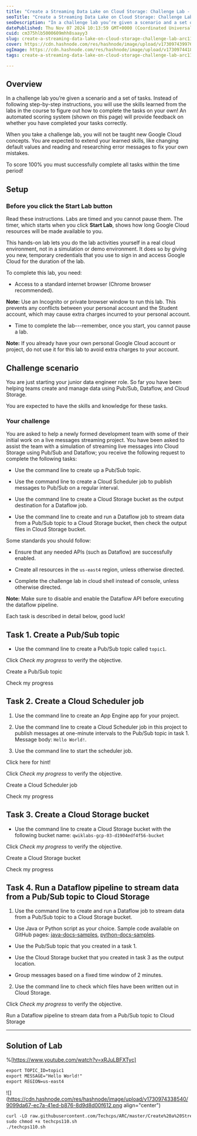 ```yaml
---
title: "Create a Streaming Data Lake on Cloud Storage: Challenge Lab - ARC110"
seoTitle: "Create a Streaming Data Lake on Cloud Storage: Challenge Lab - ARC110"
seoDescription: "In a challenge lab you’re given a scenario and a set of tasks. Instead of following step-by-step instructions, you will use the skills learned from the labs"
datePublished: Thu Nov 07 2024 10:13:59 GMT+0000 (Coordinated Universal Time)
cuid: cm375hlb5000609mhh8saayy3
slug: create-a-streaming-data-lake-on-cloud-storage-challenge-lab-arc110
cover: https://cdn.hashnode.com/res/hashnode/image/upload/v1730974399761/9a672bc0-8fd5-4a3e-91ef-073d5b81c3b4.png
ogImage: https://cdn.hashnode.com/res/hashnode/image/upload/v1730974418678/1812202e-bbaa-4b3e-a575-8959214e6a55.png
tags: create-a-streaming-data-lake-on-cloud-storage-challenge-lab-arc110, arc110

---
```


## **Overview**

In a challenge lab you’re given a scenario and a set of tasks. Instead of following step-by-step instructions, you will use the skills learned from the labs in the course to figure out how to complete the tasks on your own! An automated scoring system (shown on this page) will provide feedback on whether you have completed your tasks correctly.

When you take a challenge lab, you will not be taught new Google Cloud concepts. You are expected to extend your learned skills, like changing default values and reading and researching error messages to fix your own mistakes.

To score 100% you must successfully complete all tasks within the time period!

## **Setup**

### Before you click the Start Lab button

Read these instructions. Labs are timed and you cannot pause them. The timer, which starts when you click **Start Lab**, shows how long Google Cloud resources will be made available to you.

This hands-on lab lets you do the lab activities yourself in a real cloud environment, not in a simulation or demo environment. It does so by giving you new, temporary credentials that you use to sign in and access Google Cloud for the duration of the lab.

To complete this lab, you need:

* Access to a standard internet browser (Chrome browser recommended).
    

**Note:** Use an Incognito or private browser window to run this lab. This prevents any conflicts between your personal account and the Student account, which may cause extra charges incurred to your personal account.

* Time to complete the lab---remember, once you start, you cannot pause a lab.
    

**Note:** If you already have your own personal Google Cloud account or project, do not use it for this lab to avoid extra charges to your account.

## **Challenge scenario**

You are just starting your junior data engineer role. So far you have been helping teams create and manage data using Pub/Sub, Dataflow, and Cloud Storage.

You are expected to have the skills and knowledge for these tasks.

### Your challenge

You are asked to help a newly formed development team with some of their initial work on a live messages streaming project. You have been asked to assist the team with a simulation of streaming live messages into Cloud Storage using Pub/Sub and Dataflow; you receive the following request to complete the following tasks:

* Use the command line to create up a Pub/Sub topic.
    
* Use the command line to create a Cloud Scheduler job to publish messages to Pub/Sub on a regular interval.
    
* Use the command line to create a Cloud Storage bucket as the output destination for a Dataflow job.
    
* Use the command line to create and run a Dataflow job to stream data from a Pub/Sub topic to a Cloud Storage bucket, then check the output files in Cloud Storage bucket.
    

Some standards you should follow:

* Ensure that any needed APIs (such as Dataflow) are successfully enabled.
    
* Create all resources in the `us-east4` region, unless otherwise directed.
    
* Complete the challenge lab in cloud shell instead of console, unless otherwise directed.
    

**Note:** Make sure to disable and enable the Dataflow API before executing the dataflow pipeline.

Each task is described in detail below, good luck!

## **Task 1. Create a Pub/Sub topic**

* Use the command line to create a Pub/Sub topic called `topic1`.
    

Click *Check my progress* to verify the objective.

Create a Pub/Sub topic

Check my progress

## **Task 2. Create a Cloud Scheduler job**

1. Use the command line to create an App Engine app for your project.
    
2. Use the command line to create a Cloud Scheduler job in this project to publish messages at one-minute intervals to the Pub/Sub topic in task 1. Message body: `Hello World!`.
    
3. Use the command line to start the scheduler job.
    

Click here for hint!

Click *Check my progress* to verify the objective.

Create a Cloud Scheduler job

Check my progress

## **Task 3. Create a Cloud Storage bucket**

* Use the command line to create a Cloud Storage bucket with the following bucket name: `qwiklabs-gcp-03-d1904edf4f56-bucket`
    

Click *Check my progress* to verify the objective.

Create a Cloud Storage bucket

Check my progress

## **Task 4. Run a Dataflow pipeline to stream data from a Pub/Sub topic to Cloud Storage**

1. Use the command line to create and run a Dataflow job to stream data from a Pub/Sub topic to a Cloud Storage bucket.
    

* Use Java or Python script as your choice. Sample code available on GitHub pages: [java-docs-samples](https://github.com/GoogleCloudPlatform/java-docs-samples/blob/HEAD/pubsub/streaming-analytics/src/main/java/com/examples/pubsub/streaming/PubSubToGcs.java), [python-docs-samples](https://github.com/GoogleCloudPlatform/python-docs-samples/blob/main/pubsub/streaming-analytics/PubSubToGCS.py).
    
* Use the Pub/Sub topic that you created in a task 1.
    
* Use the Cloud Storage bucket that you created in task 3 as the output location.
    
* Group messages based on a fixed time window of 2 minutes.
    

2. Use the command line to check which files have been written out in Cloud Storage.
    

Click *Check my progress* to verify the objective.

Run a Dataflow pipeline to stream data from a Pub/Sub topic to Cloud Storage

---

## **Solution of Lab**

%[https://www.youtube.com/watch?v=xRJuLBFXTyc] 

```apache
export TOPIC_ID=topic1
export MESSAGE="Hello World!"
export REGION=us-east4
```

![](https://cdn.hashnode.com/res/hashnode/image/upload/v1730974338540/9099da67-ec7a-41ed-b876-8d9d8d00f612.png align="center")

```apache
curl -LO raw.githubusercontent.com/Techcps/ARC/master/Create%20a%20Streaming%20Data%20Lake%20on%20Cloud%20Storage%3A%20Challenge%20Lab/techcps110.sh
sudo chmod +x techcps110.sh
./techcps110.sh
```